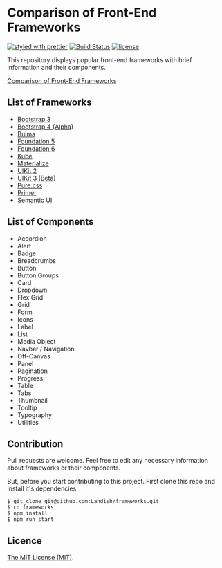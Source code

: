 # Comparison of Front-End Frameworks

[![styled with prettier](https://img.shields.io/badge/styled_with-prettier-ff69b4.svg)](https://github.com/prettier/prettier)
[![Build Status](https://travis-ci.org/Landish/frameworks.svg?branch=master)](https://travis-ci.org/Landish/frameworks)
[![license](https://img.shields.io/github/license/Landish/frameworks.svg)](https://github.com/Landish/frameworks/blob/master/LICENSE)

This repository displays popular front-end frameworks with brief information and their components.

[Comparison of Front-End Frameworks](https://landish.github.io/frameworks/)


## List of Frameworks

* [Bootstrap 3](http://getbootstrap.com/)
* [Bootstrap 4 (Alpha)](https://v4-alpha.getbootstrap.com/)
* [Bulma](http://bulma.io/)
* [Foundation 5](http://foundation.zurb.com/sites/docs/v/5.5.3/)
* [Foundation 6](http://foundation.zurb.com/)
* [Kube](https://imperavi.com/kube/)
* [Materialize](http://materializecss.com/)
* [UIKit 2](https://getuikit.com/v2/)
* [UIKit 3 (Beta)](https://getuikit.com/)
* [Pure.css](http://purecss.io/)
* [Primer](http://primercss.io/)
* [Semantic UI](http://semantic-ui.com/)

## List of Components

* Accordion
* Alert
* Badge
* Breadcrumbs
* Button
* Button Groups
* Card
* Dropdown
* Flex Grid
* Grid
* Form
* Icons
* Label
* List
* Media Object
* Navbar / Navigation
* Off-Canvas
* Panel
* Pagination
* Progress
* Table
* Tabs
* Thumbnail
* Tooltip
* Typography
* Utilities

## Contribution

Pull requests are welcome. Feel free to edit any necessary information about frameworks or their components.

But, before you start contributing to this project. First clone this repo and install it's dependencies:

```
$ git clone git@github.com:Landish/frameworks.git
$ cd frameworks
$ npm install
$ npm run start
```

## Licence

[The MIT License (MIT)](https://opensource.org/licenses/MIT).
